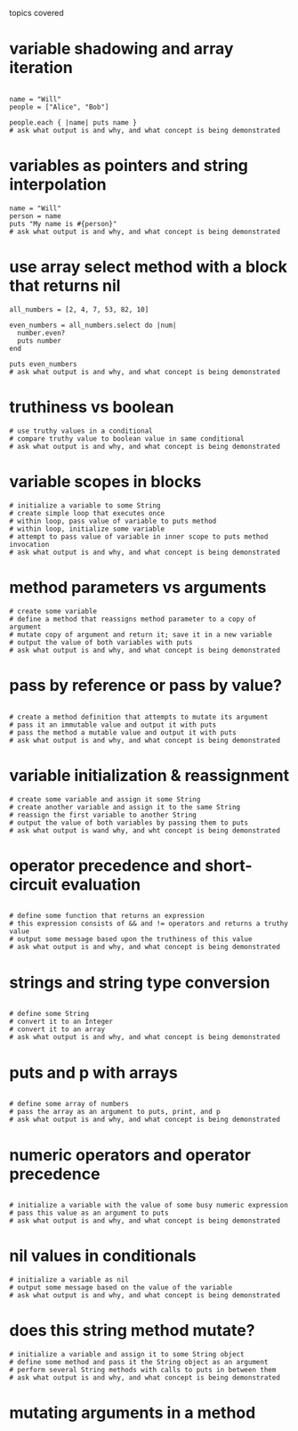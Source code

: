 topics covered

# variable shadowing and array iteration
```

name = "Will"
people = ["Alice", "Bob"]

people.each { |name| puts name }
# ask what output is and why, and what concept is being demonstrated

```
# variables as pointers and string interpolation
```
name = "Will"
person = name
puts "My name is #{person}"
# ask what output is and why, and what concept is being demonstrated
```

# use array select method with a block that returns nil

```
all_numbers = [2, 4, 7, 53, 82, 10]

even_numbers = all_numbers.select do |num|
  number.even?
  puts number
end

puts even_numbers
# ask what output is and why, and what concept is being demonstrated
```

# truthiness vs boolean
```
# use truthy values in a conditional
# compare truthy value to boolean value in same conditional
# ask what output is and why, and what concept is being demonstrated

```
# variable scopes in blocks
```
# initialize a variable to some String
# create simple loop that executes once
# within loop, pass value of variable to puts method
# within loop, initialize some variable
# attempt to pass value of variable in inner scope to puts method invocation
# ask what output is and why, and what concept is being demonstrated
```
# method parameters vs arguments
```
# create some variable
# define a method that reassigns method parameter to a copy of argument
# mutate copy of argument and return it; save it in a new variable
# output the value of both variables with puts
# ask what output is and why, and what concept is being demonstrated
```

# pass by reference or pass by value?
```

# create a method definition that attempts to mutate its argument
# pass it an immutable value and output it with puts
# pass the method a mutable value and output it with puts
# ask what output is and why, and what concept is being demonstrated
```

# variable initialization & reassignment
```
# create some variable and assign it some String
# create another variable and assign it to the same String
# reassign the first variable to another String
# output the value of both variables by passing them to puts
# ask what output is wand why, and wht concept is being demonstrated
```

# operator precedence and short-circuit evaluation
```

# define some function that returns an expression
# this expression consists of && and != operators and returns a truthy value
# output some message based upon the truthiness of this value
# ask what output is and why, and what concept is being demonstrated
```

# strings and string type conversion
```

# define some String
# convert it to an Integer
# convert it to an array
# ask what output is and why, and what concept is being demonstrated
```

# puts and p with arrays

```

# define some array of numbers
# pass the array as an argument to puts, print, and p
# ask what output is and why, and what concept is being demonstrated

```

# numeric operators and operator precedence
```

# initialize a variable with the value of some busy numeric expression
# pass this value as an argument to puts
# ask what output is and why, and what concept is being demonstrated
```

# nil values in conditionals
```
# initialize a variable as nil
# output some message based on the value of the variable
# ask what output is and why, and what concept is being demonstrated
```

# does this string method mutate?
```
# initialize a variable and assign it to some String object
# define some method and pass it the String object as an argument
# perform several String methods with calls to puts in between them
# ask what output is and why, and what concept is being demonstrated
```

# mutating arguments in a method
```
```


